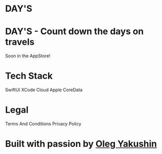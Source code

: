 
# DAY'S

# DAY'S - Count down the days on travels

Soon in the AppStore!

# Tech Stack
SwiftUI
XCode Cloud
Apple CoreData

# Legal

Terms And Conditions
Privacy Policy

# Built with passion by [Oleg Yakushin](https://www.instagram.com/olegotka_swift/) 


